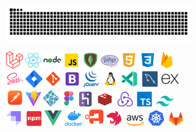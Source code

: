 <img src="https://raw.githubusercontent.com/Furqaaan/Furqaaan/master/user-contribution.svg" />

[<img src="logos/laravel.png" alt="Laravel" />](#)
[<img src="logos/react.png" alt="React" />](#)
[<img src="logos/node.png" alt="Node" />](#)
[<img src="logos/javascript.png" alt="Javascript" />](#)
[<img src="logos/mongo.png" alt="MongoDB" />](#)
[<img src="logos/php.png" alt="PHP" />](#)
[<img src="logos/html.png" alt="HTML" />](#)
[<img src="logos/css.png" alt="CSS" />](#)
[<img src="logos/firebase.png" alt="Firebase" />](#)
[<img src="logos/sass.png" alt="Sass" />](#)
[<img src="logos/jira.png" alt="Jira" />](#)
[<img src="logos/git.png" alt="Git" />](#)
[<img src="logos/bootstrap.png" alt="Bootstrap" />](#)
[<img src="logos/jquery.png" alt="jQuery" />](#)
[<img src="logos/linux.png" alt="Linux" />](#)
[<img src="logos/vscode.png" alt="VSCode" />](#)&nbsp;
[<img src="logos/mysql.png" alt="MySQL" />](#)&nbsp;
[<img src="logos/express.png" width="48px" alt="Express" />](#)&nbsp;
[<img src="logos/postman.png" alt="Postman" />](#)
[<img src="logos/vite.svg" width="44px" alt="Vite" />](#)
[<img src="logos/netlify.png" width="44px" alt="Netlify" />](#)
[<img src="logos/figma.png" width="44px" />](#)
[<img src="logos/heroku.png" width="40px" alt="Heroku">](#)&nbsp;
[<img src="logos/redis.png" width="50px" alt="Redis"/>](#)&nbsp;
[<img src="logos/redux.png" width="44px" alt="Redux"/>](#)&nbsp;&nbsp;
[<img src="logos/typescript.png" width="40px" alt="Typescript"/>](#)&nbsp;&nbsp;
[<img src="logos/tailwind.png" width="48px" alt="Tailwind"/>](#)&nbsp;
[<img src="logos/strapi.png" width="40px" alt="Strapi"/>](#)&nbsp;&nbsp;&nbsp;
[<img src="logos/npm.png" width="40px" alt="NPM"/>](#)&nbsp;
[<img src="logos/vue.png" width="48px" alt="Vue"/>](#)&nbsp;
[<img src="logos/docker.webp" width="48px" alt="Docker"/>](#)&nbsp;
[<img src="logos/authentik.png" width="50px" alt="Authentik"/>](#)&nbsp;
[<img src="logos/nest.png" width="42px" alt="Nest JS"/>](#)&nbsp;&nbsp;
[<img src="logos/aws.png" width="48px" alt="AWS"/>](#)&nbsp;&nbsp;
[<img src="logos/k8.png" width="44px" alt="Kubernetes"/>](#)&nbsp;&nbsp;
[<img src="logos/gitlab.png" width="40px" alt="Gitlab"/>](#)&nbsp;
